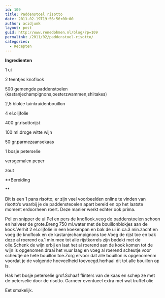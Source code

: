 ```yaml
---
id: 109
title: Paddenstoel risotto
date: 2011-02-19T19:56:56+00:00
author: acidjunk
layout: post
guid: http://www.renedohmen.nl/blog/?p=109
permalink: /2011/02/paddenstoel-risotto/
categories:
  - Recepten
---
```

**Ingredienten**

1 ui
  
2 teentjes knoflook
  
500 gemengde paddenstoelen (kastanjechampignons,oesterzwammen,shiitakes)
  
2,5 blokje tuinkruidenbouillon
  
4 el.olijfolie
  
400 gr.risottorijst
  
100 ml.droge witte wijn
  
50 gr.parmezaansekaas
  
1 bosje peterselie
  
versgemalen peper
  
zout

**Bereiding<!--more-->


  
** 

Dit is een 1 pans risotto; er zijn veel voorbeelden online te vinden van risotto&#8217;s waarbij je de paddensteoelen apart bereid en op het laatste moment erdoorheen roert. Deze manier werkt echter ook prima.

Pel en snipper de ui.Pel en pers de knoflook.veeg de paddenstoelen schoon en halveer de grote.Breng 750 ml.water met de bouillonblokjes aan de kook.Verhit 2 el.olijfolie in een koekenpan en bak de ui in ca.3 min.zacht en voeg de knoflook en de kastanjechampignons toe.Voeg de rijst toe en bak deze al roerend ca.1 min.mee tot alle rijstkorrels zijn bedekt met de olie.Schenk de wijn erbij en laat het al roerend aan de kook komen tot de wijn is opgenomen.draai het vuur laag en voeg al roerend scheutje voor scheutje de hete bouillon toe.Zorg ervoor dat alle bouillon is opgenomenm voordat je de volgende hoeveelheid toevoegd.herhaal dit tot alle bouillon op is.

Hak het bosje peterselie grof.Schaaf flinters van de kaas en schep ze met de peterselie door de risotto. Garneer eventueel extra met wat truffel olie

Eet smakelijk.
